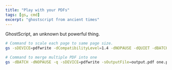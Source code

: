 ```yaml
---
title: "Play with your PDFs"
tags: [gs, cmd]
excerpt: "ghostscript from ancient times"
---
```




GhostScript, an unknown but powerful thing.

```bash
# Command to scale each page to same page size.
gs -sDEVICE=pdfwrite -dCompatibilityLevel=1.4 -dNOPAUSE -dQUIET -dBATCH -sOutputFile=output.pdf -dPDFFitPage input.pdf

# Command to merge multiple PDF into one
gs -dBATCH -dNOPAUSE -q -sDEVICE=pdfwrite -sOutputFile=output.pdf one.pdf two.pdf
```
